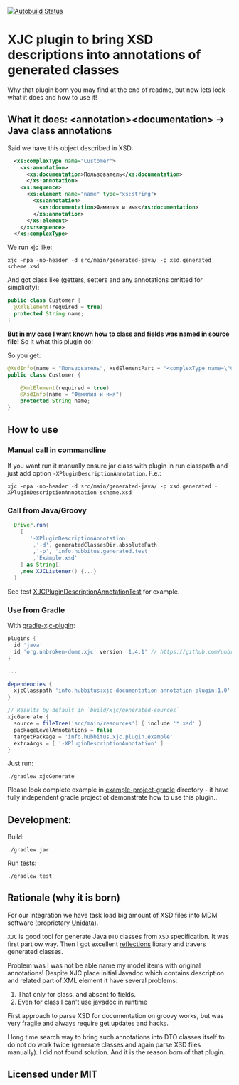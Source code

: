 [![Autobuild Status](https://travis-ci.org/Hubbitus/xjc-documentation-annotation-plugin.svg?branch=master)](https://travis-ci.org/Hubbitus/xjc-documentation-annotation-plugin)

XJC plugin to bring XSD descriptions into annotations of generated classes
==========================================================================

Why that plugin born you may find at the end of readme, but now lets look what it does and how to use it!

## What it does: \<annotation>\<documentation> -> Java class annotations

Said we have this object described in XSD:

```xml
  <xs:complexType name="Customer">
    <xs:annotation>
      <xs:documentation>Пользователь</xs:documentation>
      </xs:annotation>
    <xs:sequence>
      <xs:element name="name" type="xs:string">
        <xs:annotation>
          <xs:documentation>Фамилия и имя</xs:documentation>
        </xs:annotation>
      </xs:element>
    </xs:sequence>
  </xs:complexType>
```

We run xjc like:

    xjc -npa -no-header -d src/main/generated-java/ -p xsd.generated scheme.xsd

And got class like (getters, setters and any annotations omitted for simplicity):

```java
public class Customer {
  @XmlElement(required = true)
  protected String name;
}
```

**But in my case I want known how to class and fields was named in source file!**
So it what this plugin do!

So you get:

```java
@XsdInfo(name = "Пользователь", xsdElementPart = "<complexType name=\"Customer\">\n  <complexContent>\n    <restriction base=\"{http://www.w3.org/2001/XMLSchema}anyType\">\n      <sequence>\n        <element name=\"name\" type=\"{http://www.w3.org/2001/XMLSchema}string\"/>\n      </sequence>\n    </restriction>\n  </complexContent>\n</complexType>")
public class Customer {

    @XmlElement(required = true)
    @XsdInfo(name = "Фамилия и имя")
    protected String name;
}
```

## How to use

### Manual call in commandline
If you want run it manually ensure jar class with plugin in run classpath and just add option `-XPluginDescriptionAnnotation`. F.e.:

    xjc -npa -no-header -d src/main/generated-java/ -p xsd.generated -XPluginDescriptionAnnotation scheme.xsd

### Call from Java/Groovy
```groovy
  Driver.run(
    [
       '-XPluginDescriptionAnnotation'
        ,'-d', generatedClassesDir.absolutePath
        ,'-p', 'info.hubbitus.generated.test'
        ,'Example.xsd'
    ] as String[]
    ,new XJCListener() {...}
  )
```

See test [XJCPluginDescriptionAnnotationTest](src/test/groovy/info/hubbitus/XJCPluginDescriptionAnnotationTest.groovy) for example.

### Use from Gradle

With [gradle-xjc-plugin](https://github.com/unbroken-dome/gradle-xjc-plugin):

```gradle
plugins {
  id 'java'
  id 'org.unbroken-dome.xjc' version '1.4.1' // https://github.com/unbroken-dome/gradle-xjc-plugin
}

...

dependencies {
  xjcClasspath 'info.hubbitus:xjc-documentation-annotation-plugin:1.0'
}

// Results by default in `build/xjc/generated-sources`
xjcGenerate {
  source = fileTree('src/main/resources') { include '*.xsd' }
  packageLevelAnnotations = false
  targetPackage = 'info.hubbitus.xjc.plugin.example'
  extraArgs = [ '-XPluginDescriptionAnnotation' ]
}
```
Just run:

    ./gradlew xjcGenerate

Please look complete example in [example-project-gradle](example-project-gradle) directory - it have fully independent gradle project ot demonstrate how to use this plugin..

## Development:

Build:

    ./gradlew jar

Run tests:

    ./gradlew test

## Rationale (why it is born)
For our integration we have task load big amount of XSD files into MDM software (proprietary [Unidata](https://unidata-platform.com/)).

`XJC` is good tool for generate Java `DTO` classes from `XSD` specification. It was first part ow way.
Then I got excellent [reflections](https://github.com/ronmamo/reflections) library and travers generated classes.

Problem was I was not be able name my model items with original annotations! Despite XJC place initial Javadoc which contains description and related part of XML element it have several problems:
1. That only for class, and absent fo fields.
2. Even for class I can't use javadoc in runtime

First approach to parse XSD for documentation on groovy works, but was very fragile and always require get updates and hacks.

I long time search way to bring such annotations into DTO classes itself to do not do work twice (generate classes and again parse XSD files manually).
I did not found solution. And it is the reason born of that plugin.

## Licensed under MIT
